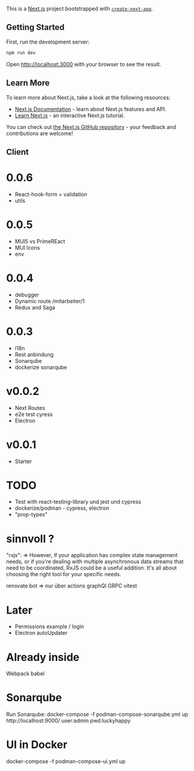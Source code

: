 This is a [Next.js](https://nextjs.org/) project bootstrapped with [`create-next-app`](https://github.com/vercel/next.js/tree/canary/packages/create-next-app).

## Getting Started

First, run the development server:

```bash
npm run dev
```

Open [http://localhost:3000](http://localhost:3000) with your browser to see the result.

## Learn More

To learn more about Next.js, take a look at the following resources:

- [Next.js Documentation](https://nextjs.org/docs) - learn about Next.js features and API.
- [Learn Next.js](https://nextjs.org/learn) - an interactive Next.js tutorial.

You can check out [the Next.js GitHub repository](https://github.com/vercel/next.js/) - your feedback and contributions are welcome!

## Client

# 0.0.6

- React-hook-form + validation
- utils

# 0.0.5

- MUI5 vs PrimeREact
- MUI Icons
- env

# 0.0.4

- debugger
- Dynamic route /mitarbeiter/1
- Redux and Saga

# 0.0.3

- i18n
- Rest anbindung
- Sonarqube
- dockerize sonarqube

# v0.0.2

- Next Routes
- e2e test cyress
- Electron

# v0.0.1

- Starter

# TODO

- Test with react-testing-library und jest und cypress
- dockerize/podman - cypress, electron
- "prop-types"

# sinnvoll ?

"rxjs": => However, if your application has complex state management needs, or if you're dealing with multiple asynchronous data streams that need to be coordinated, RxJS could be a useful addition. It's all about choosing the right tool for your specific needs.

renovate bot => nur über actions
graphQl
GRPC
vitest

# Later

- Permissions example / login
- Electron autoUpdater

# Already inside

Webpack
babel

# Sonarqube

Run Sonarqube:
docker-compose -f podman-compose-sonarqube.yml up
http://localhost:9000/
user:admin
pwd:luckyhappy

# UI in Docker

docker-compose -f podman-compose-ui.yml up
